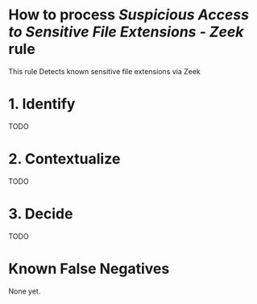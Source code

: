 # How to process *Suspicious Access to Sensitive File Extensions - Zeek* rule
This rule Detects known sensitive file extensions via Zeek

# 1. Identify
TODO

# 2. Contextualize
TODO

# 3. Decide
TODO

# Known False Negatives
None yet.
